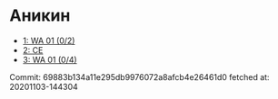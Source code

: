 # Аникин
- [1: WA 01 (0/2)](1.md)
- [2: CE](2.md)
- [3: WA 01 (0/4)](3.md)

Commit: 69883b134a11e295db9976072a8afcb4e26461d0
 fetched at: 20201103-144304
